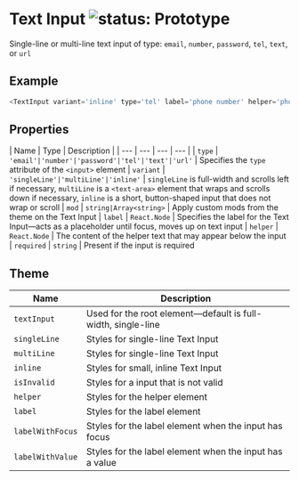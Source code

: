 # Text Input ![status: Prototype](https://img.shields.io/badge/status-prototype-orange.svg)

Single-line or multi-line text input of type: `email`, `number`, `password`, `tel`, `text`, or `url`

## Example

```javascript
<TextInput variant='inline' type='tel' label='phone number' helper='phone number is required' required />
```
## Properties

| Name | Type | Description |
| --- | --- | --- | --- |
| `type` | `'email'|'number'|'password'|'tel'|'text'|'url'` | Specifies the `type` attribute of the `<input>` element
| `variant` | `'singleLine'|'multiLine'|'inline'` | `singleLine` is full-width and scrolls left if necessary, `multiLine` is a `<text-area>` element that wraps and scrolls down if necessary, `inline` is a short, button-shaped input that does not wrap or scroll
| `mod` | `string|Array<string>` | Apply custom mods from the theme on the Text Input
| `label` | `React.Node` | Specifies the label for the Text Input—acts as a placeholder until focus, moves up on text input
| `helper` | `React.Node` | The content of the helper text that may appear below the input
| `required` | `string` | Present if the input is required

## Theme

| Name | Description |
| ---  | ----------- |
| `textInput` | Used for the root element—default is full-width, single-line |
| `singleLine` | Styles for single-line Text Input|
| `multiLine` | Styles for single-line Text Input |
| `inline` | Styles for small, inline Text Input |
| `isInvalid` | Styles for a input that is not valid |
| `helper` | Styles for the helper element |
| `label` | Styles for the label element |
| `labelWithFocus` | Styles for the label element when the input has focus |
| `labelWithValue` | Styles for the label element when the input has a value |
